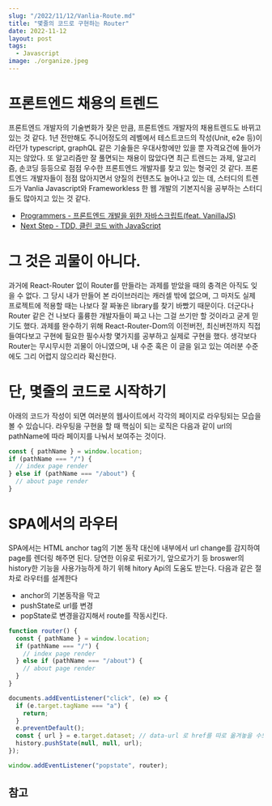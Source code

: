 ```yaml
---
slug: "/2022/11/12/Vanlia-Route.md"
title: "몇줄의 코드로 구현하는 Router"
date: 2022-11-12
layout: post
tags:
  - Javascript
image: ./organize.jpeg
---
```


# 프론트엔드 채용의 트렌드

프론트엔드 개발자의 기술변화가 잦은 만큼, 프론트엔드 개발자의 채용트렌드도 바뀌고 있는 것 같다. 1년 전만해도 주니어정도의 레벨에서 테스트코드의 작성(Unit, e2e 등)이라던가 typescript, graphQL 같은 기술들은 우대사항에만 있을 뿐 자격요건에 들어가지는 않았다. 또 알고리즘만 잘 풀면되는 채용이 많았다면 최근 트렌드는 과제, 알고리즘, 손코딩 등등으로 점점 우수한 프론트엔드 개발자를 찾고 있는 형국인 것 같다.
프론트엔드 개발자들이 점점 많아지면서 양질의 컨텐츠도 늘어나고 있는 데, 스터디의 트렌드가 Vanlia Javascript와 Frameworkless 한 웹 개발의 기본지식을 공부하는 스터디들도 많아지고 있는 것 같다.

- [Programmers - 프론트엔드 개발을 위한 자바스크립트(feat. VanillaJS)](https://school.programmers.co.kr/learn/courses/15244)
- [Next Step - TDD, 클린 코드 with JavaScript](https://edu.nextstep.camp/c/BRaNdTQx/)

# 그 것은 괴물이 아니다.

과거에 React-Router 없이 Router를 만들라는 과제를 받았을 때의 충격은 아직도 잊을 수 없다. 그 당시 내가 만들어 본 라이브러리는 캐러셀 밖에 없으며, 그 마저도 실제 프로젝트에 적용할 때는 나보다 잘 짜놓은 library를 찾기 바빴기 때문이다. 더군다나 Router 같은 건 나보다 훌륭한 개발자들이 짜고 나는 그걸 쓰기만 할 것이라고 굳게 믿기도 했다.
과제를 완수하기 위해 React-Router-Dom의 이전버전, 최신버전까지 직접 들여다보고 구현에 필요한 필수사항 몇가지를 공부하고 실제로 구현을 했다. 생각보다 Router는 무시무시한 괴물이 아니였으며, 내 수준 혹은 이 글을 읽고 있는 여러분 수준에도 그리 어렵지 않으리라 확신한다.

# 단, 몇줄의 코드로 시작하기

아래의 코드가 작성이 되면 여러분의 웹사이트에서 각각의 페이지로 라우팅되는 모습을 볼 수 있습니다. 라우팅을 구현을 할 때 핵심이 되는 로직은 다음과 같이 url의 pathName에 따라 페이지를 나눠서 보여주는 것이다.

```js
const { pathName } = window.location;
if (pathName === "/") {
  // index page render
} else if (pathName === "/about") {
  // about page render
}
```

# SPA에서의 라우터

SPA에서는 HTML anchor tag의 기본 동작 대신에 내부에서 url change를 감지하여 page를 렌더링 해주면 된다. 당연한 이유로 뒤로가기, 앞으로가기 등 broswer의 history한 기능을 사용가능하게 하기 위해 hitory Api의 도움도 받는다.
다음과 같은 절차로 라우터를 설계한다

- anchor의 기본동작을 막고
- pushState로 url를 변경
- popState로 변경을감지해서 route를 작동시킨다.

```js
function router() {
  const { pathName } = window.location;
  if (pathName === "/") {
    // index page render
  } else if (pathName === "/about") {
    // about page render
  }
}

documents.addEventListener("click", (e) => {
  if (e.target.tagName === "a") {
    return;
  }
  e.preventDefault();
  const { url } = e.target.dataset; // data-url 로 href를 따로 옮겨놓을 수도 있다.
  history.pushState(null, null, url);
});

window.addEventListener("popstate", router);
```

## 참고
